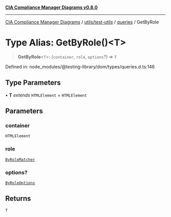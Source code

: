 [**CIA Compliance Manager Diagrams v0.8.0**](../../../../../README.md)

***

[CIA Compliance Manager Diagrams](../../../../../modules.md) / [utils/test-utils](../../../README.md) / [queries](../README.md) / GetByRole

# Type Alias: GetByRole()\<T\>

> **GetByRole**\<`T`\>: (`container`, `role`, `options`?) => `T`

Defined in: node\_modules/@testing-library/dom/types/queries.d.ts:146

## Type Parameters

• **T** *extends* `HTMLElement` = `HTMLElement`

## Parameters

### container

`HTMLElement`

### role

[`ByRoleMatcher`](../../../type-aliases/ByRoleMatcher.md)

### options?

[`ByRoleOptions`](../interfaces/ByRoleOptions.md)

## Returns

`T`
